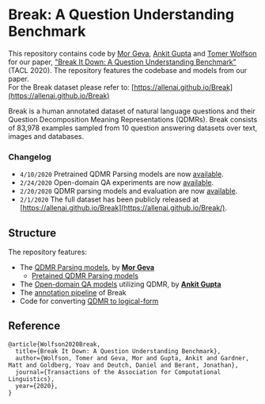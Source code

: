 # Break: A Question Understanding Benchmark

This repository contains code by [Mor Geva](https://mega002.github.io/), [Ankit Gupta](https://sites.google.com/view/ag1988/home) and [Tomer Wolfson](https://github.com/tomerwolgithub) for our paper, ["Break It Down: A Question Understanding Benchmark"](https://arxiv.org/abs/2001.11770v1) (TACL 2020). The repository features the codebase and models from our paper.   
For the Break dataset please refer to: [https://allenai.github.io/Break](https://allenai.github.io/Break)

Break is a human annotated dataset of natural language questions and their Question Decomposition Meaning Representations (QDMRs). Break consists of 83,978 examples sampled from 10 question answering datasets over text, images and databases.


### Changelog
- `4/10/2020` Pretrained QDMR Parsing models are now [available](https://github.com/tomerwolgithub/Break/tree/master/qdmr_parsing#cofiguration-and-petrained-models).
- `2/24/2020` Open-domain QA experiments are now [available](https://github.com/tomerwolgithub/Break/tree/master/break_utility).
- `2/20/2020` QDMR parsing models and evaluation are now [available](https://github.com/tomerwolgithub/Break/tree/master/qdmr_parsing).
- `2/1/2020` The full dataset has been publicly released at [https://allenai.github.io/Break](https://allenai.github.io/Break/).

## Structure
The repository features:
* The [QDMR Parsing models](https://github.com/tomerwolgithub/Break/tree/master/qdmr_parsing), by [**Mor Geva**](https://mega002.github.io/)
  * [Pretained QDMR Parsing models](https://github.com/tomerwolgithub/Break/tree/master/qdmr_parsing#cofiguration-and-petrained-models)
* The [Open-domain QA models](https://github.com/tomerwolgithub/Break/tree/master/break_utility) utilizing QDMR, by [**Ankit Gupta**](https://sites.google.com/view/ag1988/home)
* The [annotation pipeline](https://github.com/tomerwolgithub/Break/tree/master/annotation_pipeline) of Break
* Code for converting [QDMR to logical-form](https://github.com/tomerwolgithub/Break/tree/master/qdmr_to_logical_form)


## Reference

```
@article{Wolfson2020Break,
  title={Break It Down: A Question Understanding Benchmark},
  author={Wolfson, Tomer and Geva, Mor and Gupta, Ankit and Gardner, Matt and Goldberg, Yoav and Deutch, Daniel and Berant, Jonathan},
  journal={Transactions of the Association for Computational Linguistics},
  year={2020},
}
```
